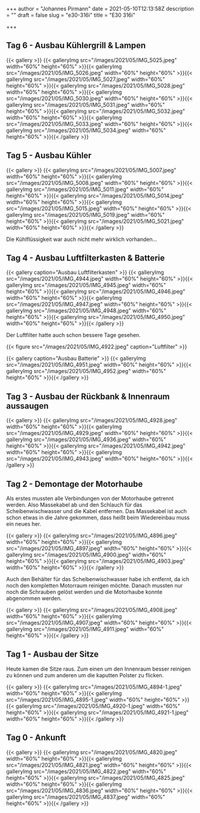 +++
author = "Johannes Pirmann"
date = 2021-05-10T12:13:58Z
description = ""
draft = false
slug = "e30-316i"
title = "E30 316i"

+++


## Tag 6 - Ausbau Kühlergrill & Lampen

{{< gallery >}}
{{< galleryImg  src="/images/2021/05/IMG_5025.jpeg" width="60%" height="60%" >}}{{< galleryImg  src="/images/2021/05/IMG_5026.jpeg" width="60%" height="60%" >}}{{< galleryImg  src="/images/2021/05/IMG_5027.jpeg" width="60%" height="60%" >}}{{< galleryImg  src="/images/2021/05/IMG_5028.jpeg" width="60%" height="60%" >}}{{< galleryImg  src="/images/2021/05/IMG_5030.jpeg" width="60%" height="60%" >}}{{< galleryImg  src="/images/2021/05/IMG_5031.jpeg" width="60%" height="60%" >}}{{< galleryImg  src="/images/2021/05/IMG_5032.jpeg" width="60%" height="60%" >}}{{< galleryImg  src="/images/2021/05/IMG_5033.jpeg" width="60%" height="60%" >}}{{< galleryImg  src="/images/2021/05/IMG_5034.jpeg" width="60%" height="60%" >}}{{< /gallery >}}



## Tag 5 - Ausbau Kühler

{{< gallery >}}
{{< galleryImg  src="/images/2021/05/IMG_5007.jpeg" width="60%" height="60%" >}}{{< galleryImg  src="/images/2021/05/IMG_5008.jpeg" width="60%" height="60%" >}}{{< galleryImg  src="/images/2021/05/IMG_5011.jpeg" width="60%" height="60%" >}}{{< galleryImg  src="/images/2021/05/IMG_5014.jpeg" width="60%" height="60%" >}}{{< galleryImg  src="/images/2021/05/IMG_5015.jpeg" width="60%" height="60%" >}}{{< galleryImg  src="/images/2021/05/IMG_5019.jpeg" width="60%" height="60%" >}}{{< galleryImg  src="/images/2021/05/IMG_5021.jpeg" width="60%" height="60%" >}}{{< /gallery >}}

Die Kühlflüssigkeit war auch nicht mehr wirklich vorhanden...



## Tag 4 - Ausbau Luftfilterkasten & Batterie

{{< gallery caption="Ausbau Luftfilterkasten" >}}
{{< galleryImg  src="/images/2021/05/IMG_4944.jpeg" width="60%" height="60%" >}}{{< galleryImg  src="/images/2021/05/IMG_4945.jpeg" width="60%" height="60%" >}}{{< galleryImg  src="/images/2021/05/IMG_4946.jpeg" width="60%" height="60%" >}}{{< galleryImg  src="/images/2021/05/IMG_4947.jpeg" width="60%" height="60%" >}}{{< galleryImg  src="/images/2021/05/IMG_4948.jpeg" width="60%" height="60%" >}}{{< galleryImg  src="/images/2021/05/IMG_4950.jpeg" width="60%" height="60%" >}}{{< /gallery >}}

Der Luftfilter hatte auch schon bessere Tage gesehen.

{{< figure src="/images/2021/05/IMG_4922.jpeg" caption="Luftfilter" >}}



{{< gallery caption="Ausbau Batterie" >}}
{{< galleryImg  src="/images/2021/05/IMG_4951.jpeg" width="60%" height="60%" >}}{{< galleryImg  src="/images/2021/05/IMG_4952.jpeg" width="60%" height="60%" >}}{{< /gallery >}}



## Tag 3 - Ausbau der Rückbank & Innenraum aussaugen

{{< gallery >}}
{{< galleryImg  src="/images/2021/05/IMG_4928.jpeg" width="60%" height="60%" >}}{{< galleryImg  src="/images/2021/05/IMG_4929.jpeg" width="60%" height="60%" >}}{{< galleryImg  src="/images/2021/05/IMG_4936.jpeg" width="60%" height="60%" >}}{{< galleryImg  src="/images/2021/05/IMG_4942.jpeg" width="60%" height="60%" >}}{{< galleryImg  src="/images/2021/05/IMG_4943.jpeg" width="60%" height="60%" >}}{{< /gallery >}}



## Tag 2 - Demontage der Motorhaube

Als erstes mussten alle Verbindungen von der Motorhaube getrennt werden. Also Massekabel ab und den Schlauch für das Scheibenwischwasser und die Kabel entfernen. Das Massekabel ist auch schon etwas in die Jahre gekommen, dass heißt beim Wiedereinbau muss ein neues her.

{{< gallery >}}
{{< galleryImg  src="/images/2021/05/IMG_4896.jpeg" width="60%" height="60%" >}}{{< galleryImg  src="/images/2021/05/IMG_4897.jpeg" width="60%" height="60%" >}}{{< galleryImg  src="/images/2021/05/IMG_4900.jpeg" width="60%" height="60%" >}}{{< galleryImg  src="/images/2021/05/IMG_4903.jpeg" width="60%" height="60%" >}}{{< /gallery >}}

Auch den Behälter für das Scheibenwischwasser habe ich entfernt, da ich noch den kompletten Motorraum reinigen möchte. Danach mussten nur noch die Schrauben gelöst werden und die Motorhaube konnte abgenommen werden.

{{< gallery >}}
{{< galleryImg  src="/images/2021/05/IMG_4908.jpeg" width="60%" height="60%" >}}{{< galleryImg  src="/images/2021/05/IMG_4907.jpeg" width="60%" height="60%" >}}{{< galleryImg  src="/images/2021/05/IMG_4911.jpeg" width="60%" height="60%" >}}{{< /gallery >}}



## Tag 1 - Ausbau der Sitze

Heute kamen die Sitze raus. Zum einen um den Innenraum besser reinigen zu können und zum anderen um die kaputten Polster zu flicken.

{{< gallery >}}
{{< galleryImg  src="/images/2021/05/IMG_4894-1.jpeg" width="60%" height="60%" >}}{{< galleryImg  src="/images/2021/05/IMG_4895-1.jpeg" width="60%" height="60%" >}}{{< galleryImg  src="/images/2021/05/IMG_4920-1.jpeg" width="60%" height="60%" >}}{{< galleryImg  src="/images/2021/05/IMG_4921-1.jpeg" width="60%" height="60%" >}}{{< /gallery >}}



## Tag 0 - Ankunft

{{< gallery >}}
{{< galleryImg  src="/images/2021/05/IMG_4820.jpeg" width="60%" height="60%" >}}{{< galleryImg  src="/images/2021/05/IMG_4821.jpeg" width="60%" height="60%" >}}{{< galleryImg  src="/images/2021/05/IMG_4822.jpeg" width="60%" height="60%" >}}{{< galleryImg  src="/images/2021/05/IMG_4825.jpeg" width="60%" height="60%" >}}{{< galleryImg  src="/images/2021/05/IMG_4836.jpeg" width="60%" height="60%" >}}{{< galleryImg  src="/images/2021/05/IMG_4837.jpeg" width="60%" height="60%" >}}{{< /gallery >}}



